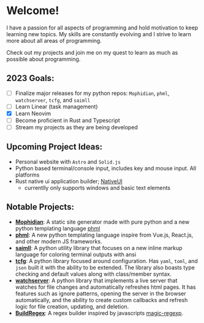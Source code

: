# Welcome!

I have a passion for all aspects of programming and hold motivation to keep learning new topics. My skills are constantly evolving and I strive to learn more about all areas of programming.

Check out my projects and join me on my quest to learn as much as possible about programming.

## 2023 Goals:
- [ ] Finalize major releases for my python repos: `Mophidian`, `phml`, `watchserver`, `tcfg`, and `saimll`
- [ ] Learn Linear (task management)
- [x] Learn Neovim
- [ ] Become proficient in Rust and Typescript
- [ ] Stream my projects as they are being developed

## Upcoming Project Ideas:
- Personal website with `Astro` and `Solid.js`
- Python based terminal/console input, includes key and mouse input. All platforms
- Rust native ui application builder; [NativeUI](https://github.com/Tired-Fox/NativeUI)
    - currentlly only supports windows and basic text elements 

## Notable Projects:
- [**Mophidian**](https://github.com/Tired-Fox/Mophidian): A static site generator made with pure python and a new python templating language [phml](https://github.com/Tired-Fox/phml)
- [**phml**](https://github.com/Tired-Fox/phml): A new python templating language inspire from Vue.js, React.js, and other modern JS frameworks.
- [**saimll**](https://github.com/Tired-Fox/saimll): A python utility library that focuses on a new inline markup language for coloring terminal outputs with ansi
- [**tcfg**](https://github.com/Tired-Fox/tcfg): A python library focused around configuration. Has `yaml`, `toml`, and `json` built it with the ability to be extended. The library also boasts type checking and default values along with class/member syntax.
- [**watchserver**](https://github.com/Tired-Fox/watchserver): A python library that implements a live server that watches for file changes and automatically refreshes html pages. It has features such as ignore patterns, opening the server in the browser automatically, and the ability to create custom callbacks and refresh logic for file creation, updating, and deletion.
- [**BuildRegex**](https://github.com/Tired-Fox/BuildRegex): A regex builder inspired by javascripts [magic-regexp](https://github.com/danielroe/magic-regexp).
